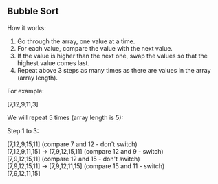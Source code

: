 ## Bubble Sort

How it works:

1. Go through the array, one value at a time.
2. For each value, compare the value with the next value.
3. If the value is higher than the next one, swap the values so that the highest value comes last.
4. Repeat above 3 steps as many times as there are values in the array (array length).

For example:

[7,12,9,11,3]

We will repeat 5 times (array length is 5):

Step 1 to 3:

[7,12,9,15,11] (compare 7 and 12 - don't switch)  
[7,12,9,11,15] -> [7,9,12,15,11] (compare 12 and 9 - switch)  
[7,9,12,15,11] (compare 12 and 15 - don't switch)  
[7,9,12,15,11] -> [7,9,12,11,15] (compare 15 and 11 - switch)  
[7,9,12,11,15]  
